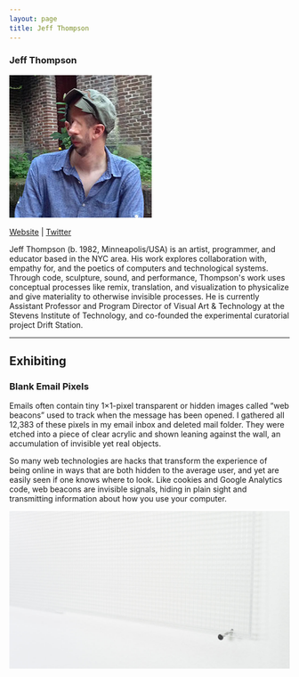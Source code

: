 ```yaml
---
layout: page
title: Jeff Thompson
---
```

<h3>Jeff Thompson</h3>
<img src="GlitchHeadshot_256x256.jpg" />
<p><a href="http://www.jeffreythompson.org/" target="_blank">Website</a> | <a href="https://www.twitter.com/jeffthompson_" target="_blank">Twitter</a></p>
<p>Jeff Thompson (b. 1982, Minneapolis/USA) is an artist, programmer, and educator based in the NYC area. His work explores collaboration with, empathy for, and the poetics of computers and technological systems. Through code, sculpture, sound, and performance, Thompson's work uses conceptual processes like remix, translation, and visualization to physicalize and give materiality to otherwise invisible processes. He is currently Assistant Professor and Program Director of Visual Art &amp; Technology at the Stevens Institute of Technology, and co-founded the experimental curatorial project Drift Station.</p>

<hr />
<h2>Exhibiting</h2>
<h3>Blank Email Pixels</h3>
<p>Emails often contain tiny 1×1-pixel transparent or hidden images called “web beacons” used to track when the message has been opened. I gathered all 12,383 of these pixels in my email inbox and deleted mail folder. They were etched into a piece of clear acrylic and shown leaning against the wall, an accumulation of invisible yet real objects.</p>

<p>So many web technologies are hacks that transform the experience of being online in ways that are both hidden to the average user, and yet are easily seen if one knows where to look. Like cookies and Google Analytics code, web beacons are invisible signals, hiding in plain sight and transmitting information about how you use your computer.</p>

<p><img src="pixels.jpeg" width="600" />